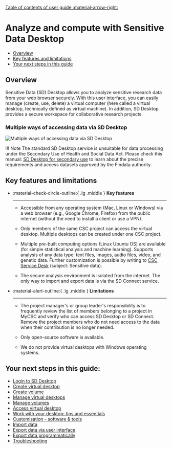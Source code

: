 [Table of contents of user guide :material-arrow-right:](sd-services-toc.md)

# Analyze and compute with Sensitive Data Desktop


- [Overview](#overview)
- [Key features and limitations](#key-features-and-limitations)
- [Your next steps in this guide](#your-next-steps-in-this-guide)


## Overview

Sensitive Data (SD) Desktop allows you to analyze sensitive research data from your web browser securely. With this user interface, you can easily manage (create, use, delete) a virtual computer (here called a virtual desktop, technically defined as virtual machine). In addition, SD Desktop provides a secure workspace for collaborative research projects. 

### Multiple ways of accessing data via SD Desktop
![Multiple ways of accessing data via SD Desktop](https://a3s.fi/docs-files/sensitive-data/SD_Desktop/SD_Desktop_overview.png)

!!! Note 
    The standard SD Desktop service is unsuitable for data processing under the Secondary Use of Health and Social Data Act. Please check this manual: [SD Desktop for secondary use](./sd-desktop-audited.md) to learn about the precise requirements and access datasets approved by the Findata authority.


## Key features and limitations

<div class="grid cards" markdown>

- :material-check-circle-outline:{ .lg .middle } **Key features**

    ---

    * Accessible from any operating system (Mac, Linux or Windows) via a web browser (e.g., Google Chrome, Firefox) from the public internet (without the need to install a client or use a VPN).  
    
    * Only members of the same CSC project can access the virtual desktop. Multiple desktops can be created under one CSC project.
    
    * Multiple pre-built computing options (Linux Ubuntu OS) are available (for simple statistical analysis and machine learning). Supports analysis of any data type: text files, images, audio files, video, and genetic data. Further customization is possible by writing to [CSC Service Desk](../../support/contact.md) (subject: Sensitive data).
    
    * The secure analysis environment is isolated from the internet. The only way to import and export data is via the SD Connect service.

- :material-alert-outline:{ .lg .middle } **Limitations**

    ---

    * The project manager's or group leader's responsibility is to frequently review the list of members belonging to a project in MyCSC and verify who can access SD Desktop or SD Connect. Remove the project members who do not need access to the data when their contribution is no longer needed.
    
    * Only open-source software is available.
    
    * We do not provide virtual desktops with Windows operating systems. 

</div>



## Your next steps in this guide:

* [Login to SD Desktop](./sd-desktop-login.md)
* [Create virtual desktop](./sd-desktop-create.md)
* [Create volume](./sd-desktop-create-volume.md)
* [Manage virtual desktops](./sd-desktop-manage.md)
* [Manage volumes](./sd-desktop-manage-volume.md)
* [Access virtual desktop](./sd-desktop-access-vm.md)
* [Work with your desktop: tips and essentials](./sd-desktop-working.md)
* [Customisation - software & tools](./sd-desktop-software.md)
* [Import data ](./sd-desktop-access.md)
* [Export data via user interface](./sd-desktop-export.md)
* [Export data programmatically](./sd-desktop-export-commandline.md)
* [Troubleshooting](./sd-desktop-troubleshooting.md)

